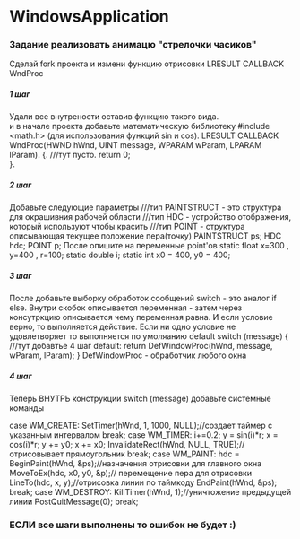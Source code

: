 # WindowsApplication
### Задание реализовать анимацю "стрелочки часиков"

Сделай fork проекта и измени функцию отрисовки LRESULT CALLBACK WndProc

##### 1 шаг
Удали все внутрености оставив функцию такого вида.   
и в начале проекта добавьте математическую библиотеку #include <math.h> (для использования функций sin и cos). 
LRESULT CALLBACK WndProc(HWND hWnd, UINT message, WPARAM wParam, LPARAM lParam). 
{. 
///тут пусто. 
  return 0;     
}. 


##### 2 шаг
Добавьте следующие параметры 
///тип PAINTSTRUCT - это структура для окрашивния рабочей области
///тип HDC - устройство отображения, который используют чтобы красить
///тип POINT - структура описывающая текущее положение пера(точку)
    PAINTSTRUCT ps;
    HDC hdc;
    POINT p;
После опишите на переменные point'ов 
  static float x=300 , y=400 , r=100;
  static double i;
  static int x0 = 400, y0 = 400;
  
##### 3 шаг
После добавьте выборку обработок сообщений
switch - это аналог if else. Внутри скобок описывается переменная - затем через консутркцию описывается чему переменная равна.
И если условие верно, то выполняется действие. Если ни одно условие не удовлетворяет то выполняется по умоляанию default
switch (message)
    {
    ///тут добавтье 4 шаг
    default: return DefWindowProc(hWnd, message, wParam, lParam);
    }
DefWindowProc - обработчик любого окна

##### 4 шаг
Теперь ВНУТРЬ конструкции switch (message) добавьте системные команды

case WM_CREATE:
    SetTimer(hWnd, 1, 1000, NULL);//создает таймер с указанным интервалом 
    break;
case WM_TIMER:
    i+=0.2;
    y = sin(i)*r;
    x = cos(i)*r;
    y += y0; x += x0;
    InvalidateRect(hWnd, NULL, TRUE);//отрисовывает прямоугольник
    break;
case WM_PAINT:
    hdc = BeginPaint(hWnd, &ps);//назначения отрисовки для главного окна
    MoveToEx(hdc, x0, y0, &p);// перемещение пера для отрисовки
    LineTo(hdc, x, y);//отрисовка линии по таймкоду
    EndPaint(hWnd, &ps);
    break;
case WM_DESTROY:
    KillTimer(hWnd, 1);//уничтожение предыдущей линии
    PostQuitMessage(0);
    break;
    
### ЕСЛИ все шаги выполнены то ошибок не будет :)
